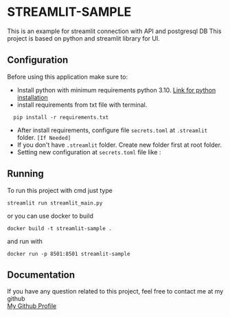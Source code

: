 # STREAMLIT-SAMPLE
This is an example for streamlit connection with API and postgresql DB
This project is based on python and streamlit library for UI.

## Configuration
Before using this application make sure to:
- Install python with minimum requirements python 3.10.
[Link for python installation](https://www.python.org)
- install requirements from txt file with terminal.
```
  pip install -r requirements.txt
```
- After install requirements, configure file `secrets.toml` at `.streamlit` folder. `[If Needed]`
- If you don't have `.streamlit` folder. Create new folder first at root folder.
- Setting new configuration at `secrets.toml` file like :

## Running
To run this project with cmd just type
```
streamlit run streamlit_main.py
```
or you can use docker to build 
```
docker build -t streamlit-sample .
```
and run with
```
docker run -p 8501:8501 streamlit-sample
```

## Documentation
If you have any question related to this project, feel free to contact me at my github <br/>
[My Github Profile](https://github.com/ryanisml)